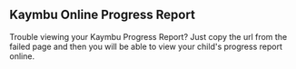 ## Kaymbu Online Progress Report

Trouble viewing your Kaymbu Progress Report? Just copy the url from the failed page and then you will be able to view your child's progress report online.


